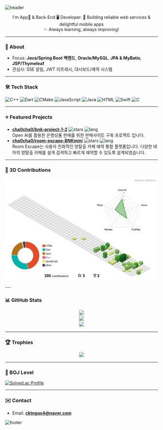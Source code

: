 <!-- 헤더 -->
![header](https://capsule-render.vercel.app/api?type=wave&color=0:1E3C72,100:2A5298&height=200&section=header&text=Hi%20👋%20I'm%20Suhyun&fontSize=40&fontColor=ffffff&animation=twinkling)

<p align="center">
     I'm App📱 & Back-End 🖥 Developer.
  🌱 Building reliable web services & delightful mobile apps <br/>
  ✨ Always learning, always improving!
</p>

---

### 🧭 About
- Focus: **Java/Spring Boot 백엔드**, **Oracle/MySQL**, **JPA & MyBatis**, **JSP/Thymeleaf**
- 관심사: SSE 알림, JWT 리프레시, 대시보드/예약 시스템

---

### 🛠 Tech Stack 
<!-- STACK:START -->
![C++](https://img.shields.io/badge/C++-00599C?style=for-the-badge) ![Dart](https://img.shields.io/badge/Dart-0175C2?style=for-the-badge) ![CMake](https://img.shields.io/badge/CMake-555555?style=for-the-badge) ![JavaScript](https://img.shields.io/badge/JavaScript-F7DF1E?style=for-the-badge) ![Java](https://img.shields.io/badge/Java-ED8B00?style=for-the-badge) ![HTML](https://img.shields.io/badge/HTML-E34F26?style=for-the-badge) ![Swift](https://img.shields.io/badge/Swift-FA7343?style=for-the-badge) ![C](https://img.shields.io/badge/C-A8B9CC?style=for-the-badge)
<!-- STACK:END -->

---

### ⭐ Featured Projects
<!-- STARRED:START -->
- **[cha0cha0/bnk-project-1-2](https://github.com/cha0cha0/bnk-project-1-2)**  ![stars](https://img.shields.io/badge/★-1-brightgreen) ![lang](https://img.shields.io/badge/lang---blue)  
  Open AI를 활용한 은행상품 판매를 위한 판매사이트 구축 프로젝트 입니다.
- **[cha0cha0/room-escape-BNKmini](https://github.com/cha0cha0/room-escape-BNKmini)**  ![stars](https://img.shields.io/badge/★-1-brightgreen) ![lang](https://img.shields.io/badge/lang---blue)  
  Room Escape는 사용자 친화적인 방탈출 카페 예약 통합 플랫폼입니다. 다양한 테마의 방탈출 카페를 쉽게 검색하고 빠르게 예약할 수 있도록 설계되었습니다.
<!-- STARRED:END -->

---

### 🧊 3D Contributions
<p align="center">
  <picture>
    <!-- 다크 모드: GitBlock -->
    <source media="(prefers-color-scheme: dark)" srcset="./profile-3d-contrib/profile-gitblock.svg" />
    <!-- 라이트 모드: Green -->
    <source media="(prefers-color-scheme: light)" srcset="./profile-3d-contrib/profile-green.svg" />
    <!-- 기본 폴백(라이트 가정) -->
    <img src="./profile-3d-contrib/profile-green.svg" alt="3D Contribution Graph — GitBlock/Green" width="820" />
  </picture>
</p>
---

### 📊 GitHub Stats
<p align="center">
  <img src="https://github-readme-stats.vercel.app/api?username=cha0cha0&show_icons=true&theme=tokyonight" />
  <br/>
  <img src="https://github-readme-stats.vercel.app/api/top-langs/?username=cha0cha0&layout=compact&theme=tokyonight" />
  <br/>
  <img src="https://streak-stats.demolab.com?user=cha0cha0&theme=tokyonight" />
</p>

---

### 🏆 Trophies
<p align="center">
  <img src="https://github-profile-trophy.vercel.app/?username=cha0cha0&theme=onedark&row=1&column=6" />
</p>

---

### 🥇 BOJ Level
[![Solved.ac Profile](http://mazassumnida.wtf/api/v2/generate_badge?boj=ak015a01)](https://solved.ac/ak015a01)

---

### ✉️ Contact
- Email: **cktngus4@naver.com**

<!-- 푸터 -->
![footer](https://capsule-render.vercel.app/api?type=wave&color=0:2A5298,100:1E3C72&height=120&section=footer&text=Thanks%20for%20visiting!&fontSize=20&fontColor=ffffff)
